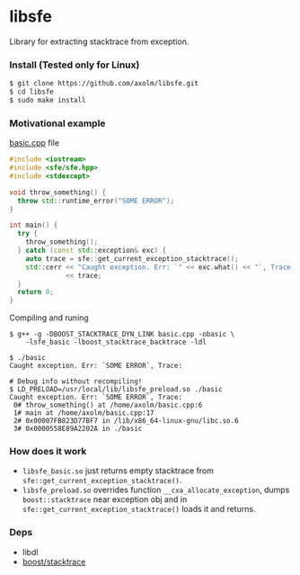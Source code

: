 # libsfe
Library for extracting stacktrace from exception.

### Install (Tested only for Linux)
```sh
$ git clone https://github.com/axolm/libsfe.git
$ cd libsfe
$ sudo make install
```

### Motivational example
[basic.cpp](examples/basic.cpp) file
```cpp
#include <iostream>
#include <sfe/sfe.hpp>
#include <stdexcept>

void throw_something() {
  throw std::runtime_error("SOME ERROR");
}

int main() {
  try {
    throw_something();
  } catch (const std::exception& exc) {
    auto trace = sfe::get_current_exception_stacktrace();
    std::cerr << "Caught exception. Err: `" << exc.what() << "`, Trace:\n"
              << trace;
  }
  return 0;
}
```
Compiling and runing
```
$ g++ -g -DBOOST_STACKTRACE_DYN_LINK basic.cpp -obasic \
    -lsfe_basic -lboost_stacktrace_backtrace -ldl

$ ./basic
Caught exception. Err: `SOME ERROR`, Trace:

# Debug info without recompiling!
$ LD_PRELOAD=/usr/local/lib/libsfe_preload.so ./basic
Caught exception. Err: `SOME ERROR`, Trace:
 0# throw_something() at /home/axolm/basic.cpp:6
 1# main at /home/axolm/basic.cpp:17
 2# 0x00007FB823D77BF7 in /lib/x86_64-linux-gnu/libc.so.6
 3# 0x0000558E89A2202A in ./basic
```

### How does it work
* `libsfe_basic.so` just returns empty stacktrace from `sfe::get_current_exception_stacktrace()`.
* `libsfe_preload.so` overrides function `__cxa_allocate_exception`, dumps `boost::stacktrace` near exception obj and in `sfe::get_current_exception_stacktrace()` loads it and returns.

### Deps
* libdl
* [boost/stacktrace](https://github.com/boostorg/stacktrace)
